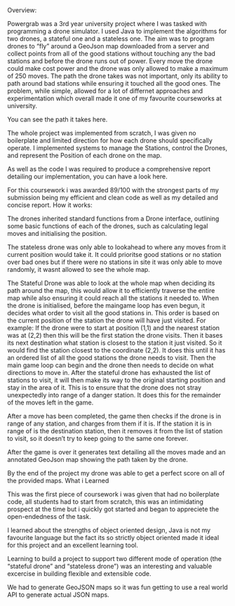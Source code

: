 Overview:

Powergrab was a 3rd year university project where I was tasked with programming a drone simulator. I used Java to implement the algorithms for two drones, a stateful one and a stateless one. The aim was to program drones to “fly” around a GeoJson map downloaded from a server and collect points from all of the good stations without touching any the bad stations and before the drone runs out of power. Every move the drone could make cost power and the drone was only allowed to make a maximum of 250 moves. The path the drone takes was not important, only its ability to path around bad stations while ensuring it touched all the good ones. The problem, while simple, allowed for a lot of differnet approaches and experimentation which overall made it one of my favourite courseworks at university.

You can see the path it takes here.

The whole project was implemented from scratch, I was given no boilerplate and limited direction for how each drone should specifically operate. I implemented systems to manage the Stations, control the Drones, and represent the Position of each drone on the map.

As well as the code I was required to produce a comprehensive report detailing our implementation, you can have a look here.

For this coursework i was awarded 89/100 with the strongest parts of my submission being my efficient and clean code as well as my detailed and concise report.
How it works:

The drones inherited standard functions from a Drone interface, outlining some basic functions of each of the drones, such as calculating legal moves and initialising the position.

The stateless drone was only able to lookahead to where any moves from it current position would take it. It could prioritse good stations or no station over bad ones but if there were no stations in site it was only able to move randomly, it wasnt allowed to see the whole map.

The Stateful Drone was able to look at the whole map when deciding its path around the map, this would allow it to efficiently traverse the entire map while also ensuring it could reach all the stations it needed to. When the drone is initialised, before the maingame loop has even begun, it decides what order to visit all the good stations in. This order is based on the current position of the station the drone will have just visited. For example: If the drone were to start at position (1,1) and the nearest station was at (2,2) then this will be the first station the drone visits. Then it bases its next destination what station is closest to the station it just visited. So it would find the station closest to the coordinate (2,2). It does this until it has an ordered list of all the good stations the drone needs to visit. Then the main game loop can begin and the drone then needs to decide on what directions to move in. After the stateful drone has exhausted the list of stations to visit, it will then make its way to the original starting position and stay in the area of it. This is to ensure that the drone does not stray unexpectedly into range of a danger station. It does this for the remainder of the moves left in the game.

After a move has been completed, the game then checks if the drone is in range of any station, and charges from them if it is. If the station it is in range of is the destination station, then it removes it from the list of station to visit, so it doesn’t try to keep going to the same one forever.

After the game is over it generates text detailing all the moves made and an annotated GeoJson map showing the path taken by the drone.

By the end of the project my drone was able to get a perfect score on all of the provided maps.
What i Learned

This was the first piece of coursework i was given that had no boilerplate code, all students had to start from scratch, this was an intimidating prospect at the time but i quickly got started and began to appreciete the open-endedness of the task.

I learned about the strengths of object oriented design, Java is not my favourite language but the fact its so strictly object oriented made it ideal for this project and an excellent learning tool.

Learning to build a project to support two different mode of operation (the “stateful drone” and “stateless drone”) was an interesting and valuable excercise in building flexible and extensible code.

We had to generate GeoJSON maps so it was fun getting to use a real world API to generate actual JSON maps.
